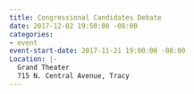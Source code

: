 ```yaml
---
title: Congressional Candidates Debate
date: 2017-12-02 19:50:00 -08:00
categories:
- event
event-start-date: 2017-11-21 19:00:00 -08:00
Location: |-
  Grand Theater
  715 N. Central Avenue, Tracy
---
```


